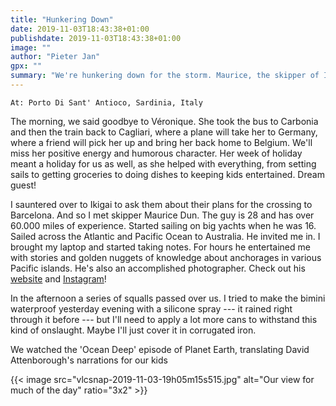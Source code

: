 ```yaml
---
title: "Hunkering Down"
date: 2019-11-03T18:43:38+01:00
publishdate: 2019-11-03T18:43:38+01:00
image: ""
author: "Pieter Jan"
gpx: ""
summary: "We're hunkering down for the storm. Maurice, the skipper of Ikigai, proves to be a veritable goldmine of Pacific Ocean knowledge."
---
```


`At: Porto Di Sant' Antioco, Sardinia, Italy`

The morning, we said goodbye to Véronique. She took the bus to Carbonia and then the train back to Cagliari, where a plane will take her to Germany, where a friend will pick her up and bring her back home to Belgium. We'll miss her positive energy and humorous character. Her week of holiday meant a holiday for us as well, as she helped with everything, from setting sails to getting groceries to doing dishes to keeping kids entertained. Dream guest!

I sauntered over to Ikigai to ask them about their plans for the crossing to Barcelona. And so I met skipper Maurice Dun. The guy is 28 and has over 60.000 miles of experience. Started sailing on big yachts when he was 16. Sailed across the Atlantic and Pacific Ocean to Australia. He invited me in. I brought my laptop and started taking notes. For hours he entertained me with stories and golden nuggets of knowledge about anchorages in various Pacific islands. He's also an accomplished photographer. Check out his [website](https://www.mauricedun.nl) and [Instagram](https://www.instagram.com/whereismaus)!

In the afternoon a series of squalls passed over us. I tried to make the bimini waterproof yesterday evening with a silicone spray --- it rained right through it before --- but I'll need to apply a lot more cans to withstand this kind of onslaught. Maybe I'll just cover it in corrugated iron.

We watched the 'Ocean Deep' episode of Planet Earth, translating David Attenborough's narrations for our kids

{{< image src="vlcsnap-2019-11-03-19h05m15s515.jpg" alt="Our view for much of the day" ratio="3x2" >}}

